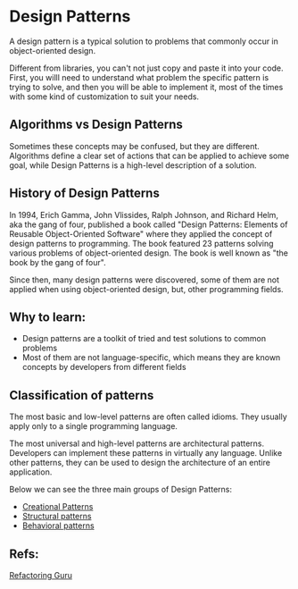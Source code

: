 # **Design Patterns**

A design pattern is a typical solution to problems that commonly occur in object-oriented design.

Different from libraries, you can't not just copy and paste it into your code.
First, you willl need to understand what problem the specific pattern is trying to solve, and then you will be able to implement it, most of the times with some kind of customization to suit your needs.

## Algorithms vs Design Patterns
Sometimes these concepts may be confused, but they are different. Algorithms define a clear set of actions that can be applied to achieve some goal, while Design Patterns
is a high-level description of a solution.

## History of Design Patterns
In 1994, Erich Gamma, John Vlissides, Ralph Johnson, and Richard Helm, aka the gang of four, published a book called "Design Patterns: Elements of Reusable Object-Oriented Software" where they applied the concept of design patterns to programming. The book featured 23 patterns solving various problems of object-oriented design.
The book is well known as "the book by the gang of four".

Since then, many design patterns were discovered, some of them are not applied when using object-oriented design, but, other programming fields.

## Why to learn:
- Design patterns are a toolkit of tried and test solutions to common problems
- Most of them are not language-specific, which means they are known concepts by developers from different fields

## Classification of patterns
The most basic and low-level patterns are often called idioms. They usually apply only to a single programming language.

The most universal and high-level patterns are architectural patterns. Developers can implement these patterns in virtually any language. Unlike other patterns, they can be used to design the architecture of an entire application.

Below we can see the three main groups of Design Patterns:
- [Creational Patterns](./creational/creational-patterns.md)
- [Structural patterns](./structural//structural-patterns.md)
- [Behavioral patterns](./behavioral/behavioral-pattern.md)

## Refs:
[Refactoring Guru](https://refactoring.guru/design-patterns/what-is-pattern)

